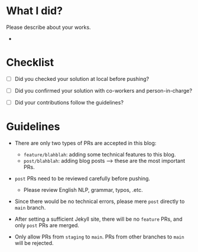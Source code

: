 # What I did?

Please describe about your works.

*

# Checklist

* [ ] Did you checked your solution at local before pushing?

* [ ] Did you confirmed your solution with co-workers and person-in-charge?

* [ ] Did your contributions follow the guidelines?

# Guidelines

* There are only two types of PRs are accepted in this blog:
    * `feature/blahblah`: adding some technical features to this blog.
    * `post/blahblah`: adding blog posts --> these are the most important PRs.

* `post` PRs need to be reviewed carefully before pushing. 
    * Please review English NLP, grammar, typos, .etc.

* Since there would be no technical errors, please mere `post` directly to `main` branch.

* After setting a sufficient Jekyll site, there will be no `feature` PRs, and only `post` PRs are merged.

* Only allow PRs from `staging` to `main`. PRs from other branches to `main` will be rejected.